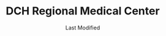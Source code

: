 ---
layout: location-page
date: Last Modified
description: "Local COVID-19 testing is available at DCH Regional Medical Center in East Tuscaloosa, Alabama, USA."
permalink: "locations/alabama/east-tuscaloosa/dch-regional-medical-center/"
tags:
  - locations
  - alabama
title: DCH Regional Medical Center
uniqueName: dch-regional-medical-center
state: Alabama
stateAbbr: AL
hood: "East Tuscaloosa"
address: "809 University Blvd"
city: "East Tuscaloosa"
zip: "35401"
zipsNearby: "35440 35005 35006 35441 35007 35144 35442 35015 35541 35542 35544 35545 35546 35020 35021 35022 35023 35201 35202 35203 35204 35205 35206 35207 35208 35209 35210 35211 35212 35213 35214 35215 35216 35217 35218 35219 35220 35221 35222 35223 35224 35226 35228 35229 35231 35232 35233 35234 35235 35236 35237 35238 35242 35243 35244 35246 35249 35253 35254 35255 35259 35260 35261 35266 35282 35283 35285 35287 35288 35290 35291 35292 35293 35294 35295 35296 35297 35298 35443 35033 35034 35035 35548 35036 35444 35446 35040 35549 35041 35447 35042 35043 35045 35046 35448 35449 35452 35051 35550 35453 36732 35060 35061 35038 35062 35456 35457 35554 35458 35459 35063 35460 35461 35462 35064 36738 35555 36740 35463 35068 35464 36742 35071 35559 35560 35466 35073 35074 36744 35563 35080 35501 35502 35503 35504 35085 36749 35573 35468 35574 35091 36793 35094 35470 35575 35111 35471 36750 36756 36759 35114 35576 35115 35116 35474 35117 35118 35577 35578 36765 35119 35473 35475 35476 35579 35477 35580 35124 35478 35126 36758 35127 35130 35469 35480 36792 35481 35137 35482 36776 35139 35142 35143 35584 36790 35147 35586 35148 35171 35587 35172 35173 35401 35402 35403 35404 35405 35406 35407 35485 35486 35487 36786 35490 35592 35180 35181 35184 35491 35185 35186 35187 35594 35188 39739 39740 39701 39702 39703 39704 39705 39710 38844 39341 39358 39361 39766 35225 35230 35240 35245 35263 35277 35278 35279 35280 35281 35286 35289 35299" 
mapUrl: "http://maps.apple.com/?q=DCH+Regional+Medical+Center&address=809+University+Blvd,East+Tuscaloosa,Alabama,35401"
locationType: Drive-thru
phone: "205-759-7111"
website: "https://www.dchsystem.com/Articles/dch_to_offer_remote_screening_facility_for_coronavirus.aspx"
onlineBooking: undefined
closed: undefined
closedUpdate: April 22nd, 2020
notes: "Only for individuals with symptoms."
days: Weekdays
hours: 8AM-5PM
altDays: Saturdays
altHours: 8AM-Noon
alt2Days: Sundays
alt2Hours: 2PM-5PM
ctaMessage: Learn more
ctaUrl: "https://www.dchsystem.com/Articles/dch_to_offer_remote_screening_facility_for_coronavirus.aspx"
---